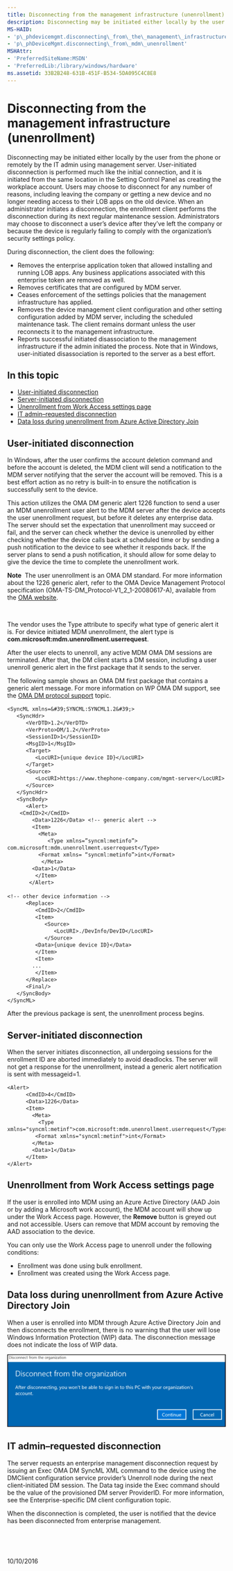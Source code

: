 ```yaml
---
title: Disconnecting from the management infrastructure (unenrollment)
description: Disconnecting may be initiated either locally by the user from the phone or remotely by the IT admin using management server.
MS-HAID:
- 'p\_phdevicemgmt.disconnecting\_from\_the\_management\_infrastructure\_\_unenrollment\_'
- 'p\_phDeviceMgmt.disconnecting\_from\_mdm\_unenrollment'
MSHAttr:
- 'PreferredSiteName:MSDN'
- 'PreferredLib:/library/windows/hardware'
ms.assetid: 33B2B248-631B-451F-B534-5DA095C4C8E8
---
```


# Disconnecting from the management infrastructure (unenrollment)


Disconnecting may be initiated either locally by the user from the phone or remotely by the IT admin using management server. User-initiated disconnection is performed much like the initial connection, and it is initiated from the same location in the Setting Control Panel as creating the workplace account. Users may choose to disconnect for any number of reasons, including leaving the company or getting a new device and no longer needing access to their LOB apps on the old device. When an administrator initiates a disconnection, the enrollment client performs the disconnection during its next regular maintenance session. Administrators may choose to disconnect a user’s device after they’ve left the company or because the device is regularly failing to comply with the organization’s security settings policy.

During disconnection, the client does the following:

-   Removes the enterprise application token that allowed installing and running LOB apps. Any business applications associated with this enterprise token are removed as well.
-   Removes certificates that are configured by MDM server.
-   Ceases enforcement of the settings policies that the management infrastructure has applied.
-   Removes the device management client configuration and other setting configuration added by MDM server, including the scheduled maintenance task. The client remains dormant unless the user reconnects it to the management infrastructure.
-   Reports successful initiated disassociation to the management infrastructure if the admin initiated the process. Note that in Windows, user-initiated disassociation is reported to the server as a best effort.

## In this topic


-   [User-initiated disconnection](#user-initiated-disconnection)
-   [Server-initiated disconnection](#server-initiated-disconnection)
-   [Unenrollment from Work Access settings page](#work-access)
-   [IT admin–requested disconnection](#it-admin-requested-disconnection)
-   [Data loss during unenrollment from Azure Active Directory Join](#dataloss)

## User-initiated disconnection


In Windows, after the user confirms the account deletion command and before the account is deleted, the MDM client will send a notification to the MDM server notifying that the server the account will be removed. This is a best effort action as no retry is built-in to ensure the notification is successfully sent to the device.

This action utilizes the OMA DM generic alert 1226 function to send a user an MDM unenrollment user alert to the MDM server after the device accepts the user unenrollment request, but before it deletes any enterprise data. The server should set the expectation that unenrollment may succeed or fail, and the server can check whether the device is unenrolled by either checking whether the device calls back at scheduled time or by sending a push notification to the device to see whether it responds back. If the server plans to send a push notification, it should allow for some delay to give the device the time to complete the unenrollment work.

**Note**  The user unenrollment is an OMA DM standard. For more information about the 1226 generic alert, refer to the OMA Device Management Protocol specification (OMA-TS-DM\_Protocol-V1\_2\_1-20080617-A), available from the [OMA website](http://go.microsoft.com/fwlink/p/?LinkId=267526).

 

The vendor uses the Type attribute to specify what type of generic alert it is. For device initiated MDM unenrollment, the alert type is **com.microsoft:mdm.unenrollment.userrequest**.

After the user elects to unenroll, any active MDM OMA DM sessions are terminated. After that, the DM client starts a DM session, including a user unenroll generic alert in the first package that it sends to the server.

The following sample shows an OMA DM first package that contains a generic alert message. For more information on WP OMA DM support, see the [OMA DM protocol support](oma-dm-protocol-support.md) topic.

```
<SyncML xmlns=&#39;SYNCML:SYNCML1.2&#39;>
   <SyncHdr>
      <VerDTD>1.2</VerDTD>
      <VerProto>DM/1.2</VerProto>
      <SessionID>1</SessionID>
      <MsgID>1</MsgID>
      <Target>
         <LocURI>{unique device ID}</LocURI>
      </Target>
      <Source>
         <LocURI>https://www.thephone-company.com/mgmt-server</LocURI>
      </Source>
   </SyncHdr>
   <SyncBody>
      <Alert>
    <CmdID>2</CmdID>
        <Data>1226</Data> <!-- generic alert -->
        <Item>
          <Meta>
             <Type xmlns=”syncml:metinfo”> com.microsoft:mdm.unenrollment.userrequest</Type>
          <Format xmlns= “syncml:metinfo”>int</Format>
           </Meta>
        <Data>1</Data>
         </Item>
       </Alert>

<!-- other device information -->
      <Replace>
         <CmdID>2</CmdID>
         <Item>
            <Source>
               <LocURI>./DevInfo/DevID</LocURI>
            </Source>
         <Data>{unique device ID}</Data>
         </Item>
         <Item>
        ...
         </Item>
      </Replace>
      <Final/>
   </SyncBody>
</SyncML>
```

After the previous package is sent, the unenrollment process begins.
## Server-initiated disconnection


When the server initiates disconnection, all undergoing sessions for the enrollment ID are aborted immediately to avoid deadlocks. The server will not get a response for the unenrollment, instead a generic alert notification is sent with messageid=1.

``` syntax
<Alert>
      <CmdID>4</CmdID>
      <Data>1226</Data>
      <Item>
        <Meta>
          <Type xmlns="syncml:metinf">com.microsoft:mdm.unenrollment.userrequest</Type>
         <Format xmlns="syncml:metinf">int</Format>
        </Meta>
        <Data>1</Data>
      </Item>
</Alert>
```

## <a href="" id="work-access"></a>Unenrollment from Work Access settings page


If the user is enrolled into MDM using an Azure Active Directory (AAD Join or by adding a Microsoft work account), the MDM account will show up under the Work Access page. However, the **Remove** button is greyed out and not accessible. Users can remove that MDM account by removing the AAD association to the device.

You can only use the Work Access page to unenroll under the following conditions:

-   Enrollment was done using bulk enrollment.
-   Enrollment was created using the Work Access page.

## <a href="" id="dataloss"></a>Data loss during unenrollment from Azure Active Directory Join


When a user is enrolled into MDM through Azure Active Directory Join and then disconnects the enrollment, there is no warning that the user will lose Windows Information Protection (WIP) data. The disconnection message does not indicate the loss of WIP data.

![aadj unenerollment](images/azure-ad-unenrollment.png)

## <a href="" id="it-admin-requested-disconnection"></a>IT admin–requested disconnection


The server requests an enterprise management disconnection request by issuing an Exec OMA DM SyncML XML command to the device using the DMClient configuration service provider’s Unenroll node during the next client-initiated DM session. The Data tag inside the Exec command should be the value of the provisioned DM server ProviderID. For more information, see the Enterprise-specific DM client configuration topic.

When the disconnection is completed, the user is notified that the device has been disconnected from enterprise management.

 

 

10/10/2016




